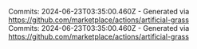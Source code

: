 Commits: 2024-06-23T03:35:00.460Z - Generated via https://github.com/marketplace/actions/artificial-grass
<br>
Commits: 2024-06-23T03:35:00.460Z - Generated via https://github.com/marketplace/actions/artificial-grass
<br>
